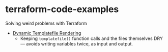 # terraform-code-examples
Solving weird problems with Terraform


* [Dynamic Templatefile Rendering](./dynamic-template-output/README.md)
  * Keeping `templatefile()` function calls and the files themselves DRY — avoids writing variables twice, as input and output.
